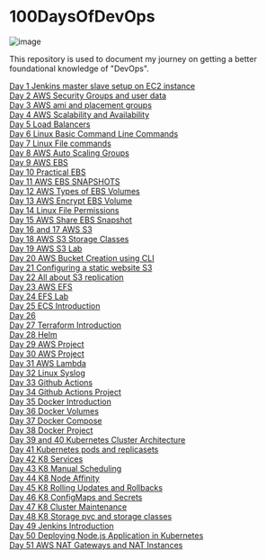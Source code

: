 # 100DaysOfDevOps
![image](https://user-images.githubusercontent.com/85761276/212458048-0a42c0e1-85c3-44f8-8213-6b74ded0ad30.png)

This repository is used to document my journey on getting a better foundational knowledge of "DevOps".

[Day 1 Jenkins master slave setup on EC2 instance](https://github.com/zainabmirkar/100DaysOfDevOps/blob/main/AWS/Day1.md) <br/>
[Day 2 AWS Security Groups and user data](https://github.com/zainabmirkar/100DaysOfDevOps/blob/main/AWS/Day2.md) <br/>
[Day 3 AWS ami and placement groups](https://github.com/zainabmirkar/100DaysOfDevOps/blob/main/AWS/Day3.md) <br/>
[Day 4 AWS Scalability and Availability](https://github.com/zainabmirkar/100DaysOfDevOps/blob/main/AWS/Day4.md) <br/>
[Day 5 Load Balancers](https://github.com/zainabmirkar/100DaysOfDevOps/blob/main/AWS/Day%205.md) <br/>
[Day 6 Linux Basic Command Line Commands](https://github.com/zainabmirkar/100DaysOfDevOps/blob/main/Linux/Basics.md) <br/>
[Day 7 Linux File commands](https://github.com/zainabmirkar/100DaysOfDevOps/blob/main/Linux/FileCommands.md) <br/>
[Day 8 AWS Auto Scaling Groups](https://github.com/zainabmirkar/100DaysOfDevOps/blob/main/AWS/Day%208.md) <br/>
[Day 9 AWS EBS](https://github.com/zainabmirkar/100DaysOfDevOps/blob/main/AWS/Day%209.md) <br/>
[Day 10 Practical EBS](https://github.com/zainabmirkar/100DaysOfDevOps/blob/main/AWS/Day%2010.md) <br/>
[Day 11 AWS EBS SNAPSHOTS](https://github.com/zainabmirkar/100DaysOfDevOps/blob/main/AWS/Day%2011%20EBS%20Snapshots.md) <br/>
[Day 12 AWS Types of EBS Volumes](https://github.com/zainabmirkar/100DaysOfDevOps/blob/main/AWS/Day%2012%20types%20of%20EBS%20Volumes.pdf) <br/>
[Day 13 AWS Encrypt EBS Volume](https://github.com/zainabmirkar/100DaysOfDevOps/blob/main/AWS/Day%2013%20Encrypt%20EBS%20Volume.md) <br/>
[Day 14 Linux File Permissions](https://github.com/zainabmirkar/100DaysOfDevOps/edit/main/Linux/file_permissions.md) <br/>
[Day 15 AWS Share EBS Snapshot](https://github.com/zainabmirkar/100DaysOfDevOps/blob/main/AWS/Day%2015%20Share%20EBS%20Snapshot.md) <br/>
[Day 16 and 17 AWS S3](https://github.com/zainabmirkar/100DaysOfDevOps/blob/main/AWS/Storage/S3/Day%2016%20and%2017%20S3.md) <br/>
[Day 18 AWS S3 Storage Classes](https://github.com/zainabmirkar/100DaysOfDevOps/blob/main/AWS/Storage/S3/Day%2018%20S3%20Storage%20Classes.md) <br/>
[Day 19 AWS S3 Lab](https://github.com/zainabmirkar/100DaysOfDevOps/blob/main/AWS/Storage/S3/Day%2019%20S3%20Lab.md) <br/>
[Day 20 AWS Bucket Creation using CLI](https://github.com/zainabmirkar/100DaysOfDevOps/blob/main/AWS/Storage/S3/Day%2020%20Bucket%20Creation%20using%20CLI.md) <br/>
[Day 21 Configuring a static website S3](https://github.com/zainabmirkar/100DaysOfDevOps/blob/main/AWS/Storage/S3/Day%2021%20Lab%20Configuring%20a%20static%20website%20S3.md) <br/>
[Day 22 All about S3 replication](https://github.com/zainabmirkar/100DaysOfDevOps/blob/main/AWS/Storage/S3/Day%2022%20Replication.md) <br/>
[Day 23 AWS EFS](https://github.com/zainabmirkar/100DaysOfDevOps/blob/main/AWS/Storage/EFS/Day%2023%20EFS%20Introduction.md) <br/>
[Day 24 EFS Lab](https://github.com/zainabmirkar/100DaysOfDevOps/blob/main/AWS/Storage/EFS/Day%2024%20EFS%20Lab.md) <br/>
[Day 25 ECS Introduction](https://github.com/zainabmirkar/100DaysOfDevOps/blob/main/AWS/DockerContainers/ECS/ECS%20Introduction.md) <br/>
[Day 26](https://github.com/zainabmirkar/100DaysOfDevOps/blob/main/AWS/DockerContainers/ECS/Day%2026%20AWS%20ECS%20%2B%20Dynamic%20Port%20Mapping.md)<br/>
[Day 27 Terraform Introduction](https://github.com/zainabmirkar/100DaysOfDevOps/blob/main/Terraform/Day%2027%20Terraform%20Introduction.md)<br/>
[Day 28 Helm](https://github.com/zainabmirkar/100DaysOfDevOps/blob/main/Kubernetes/Helm/Day%2028%20Helm%20and%20Helm%20Charts.md)<br/>
[Day 29 AWS Project](https://github.com/zainabmirkar/100DaysOfDevOps/blob/main/Devops%20Projects/AWS/amplify-react-app.md) <br/>
[Day 30 AWS Project](https://github.com/zainabmirkar/100DaysOfDevOps/blob/main/Devops%20Projects/AWS/Build%20a%20Basic%20Web%20Application.md)<br/>
[Day 31 AWS Lambda](https://github.com/zainabmirkar/100DaysOfDevOps/blob/main/AWS/Serverless/Lambda/Lambda.md) <br/>
[Day 32 Linux Syslog](https://github.com/zainabmirkar/100DaysOfDevOps/blob/main/Linux/Day%2032%20Syslog.md)<br/>
[Day 33 Github Actions](https://github.com/zainabmirkar/100DaysOfDevOps/blob/main/CICD/GitHub%20Actions/Day%2033%20GithubActions.md)<br/>
[Day 34 Github Actions Project](https://github.com/zainabmirkar/100DaysOfDevOps/blob/main/Devops%20Projects/GitHub%20Actions/hello-world-docker-action.md)<br/>
[Day 35 Docker Introduction](https://github.com/zainabmirkar/100DaysOfDevOps/blob/main/Docker/Day%2035%20Docker%20Introduction.md)<br/>
[Day 36 Docker Volumes](https://github.com/zainabmirkar/100DaysOfDevOps/blob/main/Docker/Day%2036%20Docker%20Volumes.md)<br/>
[Day 37 Docker Compose](https://github.com/zainabmirkar/100DaysOfDevOps/blob/main/Docker/Day%2037%20Docker%20Compose.md)<br/>
[Day 38 Docker Project](https://github.com/zainabmirkar/Dockerize-Nodejs-App)<br/>
[Day 39 and 40 Kubernetes Cluster Architecture](https://github.com/zainabmirkar/100DaysOfDevOps/blob/main/Kubernetes/Core%20Concepts/Day%2039%20and%2040%20Cluster%20Architecture.md) <br/>
[Day 41 Kubernetes pods and replicasets](https://github.com/zainabmirkar/100DaysOfDevOps/blob/main/Kubernetes/Core%20Concepts/Day%2041%20pods,%20replica%20sets%20and%20much%20more.md)<br/>
[Day 42 K8 Services](https://github.com/zainabmirkar/100DaysOfDevOps/blob/main/Kubernetes/Core%20Concepts/Day%2042%20K8%20Services.md)<br/>
[Day 43 K8 Manual Scheduling](https://github.com/zainabmirkar/100DaysOfDevOps/blob/main/Kubernetes/Scheduling/Day%2043%20Manual%20Scheduling.md)<br/>
[Day 44 K8 Node Affinity](https://github.com/zainabmirkar/100DaysOfDevOps/blob/main/Kubernetes/Scheduling/Day%2044%20Node%20Affinity.md)<br/>
[Day 45 K8 Rolling Updates and Rollbacks](https://github.com/zainabmirkar/100DaysOfDevOps/blob/main/Kubernetes/Application%20Lifecycle%20Management/Day%2045%20Rolling%20Updates%20and%20Rollbacks.md) <br/>
[Day 46 K8 ConfigMaps and Secrets](https://github.com/zainabmirkar/100DaysOfDevOps/blob/main/Kubernetes/Application%20Lifecycle%20Management/Day%2046%20ConfigMaps%20and%20Secrets.md)<br/>
[Day 47 K8 Cluster Maintenance](https://github.com/zainabmirkar/100DaysOfDevOps/blob/main/Kubernetes/Cluster%20Maintenance/Cluster%20Maintenance.md) <br/>
[Day 48 K8 Storage pvc and storage classes](https://github.com/zainabmirkar/100DaysOfDevOps/blob/main/Kubernetes/Storage/Day%2048%20Storage%20pvc%20and%20sc.md)<br/>
[Day 49 Jenkins Introduction](https://github.com/zainabmirkar/100DaysOfDevOps/blob/main/CICD/GitHub%20Actions/Jenkins/Day%2049%20Jenkins%20Introduction.md)<br/>
[Day 50 Deploying Node.js Application in Kubernetes ](https://github.com/zainabmirkar/100DaysOfDevOps/blob/main/Devops%20Projects/Kubernetes/Deploying%20Node.js%20Application%20in%20Kubernetes.md) <br/>
[Day 51 AWS NAT Gateways and NAT Instances](https://github.com/zainabmirkar/100DaysOfDevOps/blob/main/AWS/VPC/Day%2051%20NAT%20Gateways%20and%20NAT%20Instances.md)<br/>
